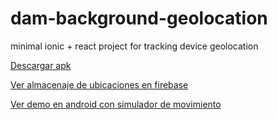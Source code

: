 # dam-background-geolocation
minimal ionic + react project for tracking device geolocation 


[Descargar apk](https://drive.google.com/file/d/1Xzk6GTEOmEhxkNexSO4GCguEjuAWodC8/view?usp=sharing)

[Ver almacenaje de ubicaciones en firebase](https://youtu.be/LwpjM5aomQ0)

[Ver demo en android con simulador de movimiento](https://youtu.be/WELvom5P7XU)
